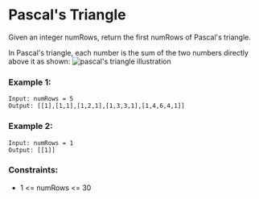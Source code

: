 # Pascal's Triangle

Given an integer numRows, return the first numRows of Pascal's triangle.

In Pascal's triangle, each number is the sum of the two numbers directly above it as shown:
![pascal's triangle illustration](https://upload.wikimedia.org/wikipedia/commons/0/0d/PascalTriangleAnimated2.gif)

 

### Example 1:
```
Input: numRows = 5
Output: [[1],[1,1],[1,2,1],[1,3,3,1],[1,4,6,4,1]]
```
### Example 2:
```
Input: numRows = 1
Output: [[1]]
``` 

### Constraints:

- 1 <= numRows <= 30
